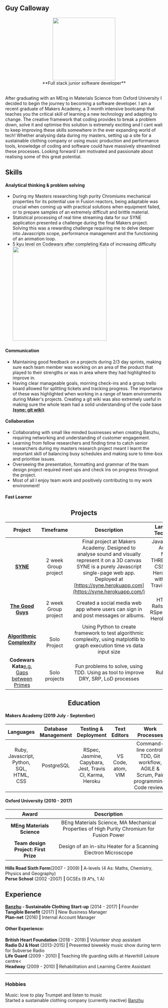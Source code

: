 
## Guy Calloway
<p align="center">
<a href='https://github.com/GuyCalloway'  ><img src='https://avatars3.githubusercontent.com/u/51092029?s=460&v=4' width='200'></a></br>**Full stack junior software developer**
</p>


</br>After graduating with an MEng in Materials Science from Oxford University I decided to begin the journey to becoming a software developer. I am a recent graduate of Makers Academy, a 3 month intensive bootcamp that teaches you the critical skill of learning a new technology and adapting to change. The creative framework that coding provides to break a problem down, solve it and optimise this solution is extremely exciting and I cant wait to keep improving these skills somewhere in the ever expanding world of tech!
Whether analysing data during my masters, setting up a site for a sustainable clothing company or using music production and performance tools, knowledge of coding and software could have massively streamlined these processes. Looking forward I am motivated and passionate about realising some of this great potential. 

## Skills

#### Analytical thinking & problem solving

-  During my Masters researching high purity Chromiums mechanical properties for its potential use in Fusion reactors, being adaptable was crucial when coming up with practical solutions when equipment failed, or to prepare samples of an extremely difficult and brittle material.
- Statistical processing of real time streaming data for our SYNE application presented a challenge during the final Makers project. Solving this was a rewarding challenge requiring me to delve deeper into Javascripts scope, performance management and the functioning of an animation loop.
- 5 kyu level on Codewars after completing Kata of increasing difficulty
</br><a href='https://www.codewars.com/users/GuyCalloway' align="center" ><img src='https://www.codewars.com/users/GuyCalloway/badges/large' width='300'></a></br>

#### Communication
- Maintaining good feedback on a projects during 2/3 day sprints, making sure each team member was working on an area of the product that played to their strengths or was in area where they had highlighted to improve in.
- Having clear manageable goals, morning check-ins and a group trello board allowed for splitting tickets and tracking progress. The importance of these was highlighted when working in a range of team environments during Maker's projects. Creating a git wiki was also extremely useful in making sure the whole team had a solid understanding of the code base [**(syne: git wiki)**](https://github.com/krisswiltshire30/syne). 
#### Collaboration
- Collaborating with small like minded businesses when creating Banzhu, requiring networking and understanding of customer engagement.
- Learning from fellow researchers and finding time to catch senior researchers during my masters research project meant I learnt the important skill of balancing busy schedules and making sure to time-box and prioritise issues. 
- Overseeing the presentation, formatting and grammar of the team design project required meet ups and check ins on progress througout the project.
- Most of all I enjoy team work and positively contributing to my work environment!
#### Fast Learner
  
<h2 align="center"> Projects</h2>

|**Project**|**Timeframe**|**Description**|**Languages & Technologies**|
|:-----:|:-----:|:-----:|:-----:|
|[**SYNE**](https://github.com/krisswiltshire30/syne)</br>| 2 week</br> Group project| Final project at Makers Academy. Designed to analyse sound and visually represent it on a 3D canvas SYNE is a purely Javascript single-page web app. Deployed at [https://syne.herokuapp.com](https://syne.herokuapp.com/) | Javascript, Web Audio API, Node.js, THREE.js, HTML, CSS, DAT.gui, Heroku, Tested with Jasmine, Travis CI, Karma, ESlint
|[**The Good Guys**](https://github.com/GuyCalloway/acebook-good-guys)| 2 week </br> Group project | Created a social media web app where users can sign in and post messages or albums. | HTML, CSS, Rails, bootstrap, RSpec/Capybara, Heroku, Travis CI
|[**Algorithmic Complexity**](https://github.com/GuyCalloway/python_AlgorithmicComplexity)| </br> Solo Project | Using Python to create framework to test algorithmic complexity, using matplotlib to graph execution time vs data input size
|**Codewars Kata**[e.g. Gaps between Primes](https://github.com/GuyCalloway/TDD-Practise-5-Gap-in-Primes)| <br> Solo projects | Fun problems to solve,  using TDD. Using as tool to improve DRY, SRP, LoD processes |Ruby, RSpec |

<h2 align="center"> Education</h2>

#### Makers Academy (2019 July - September) 

|**Languages**|**Database Management**|**Testing & Deployment**|**Text Editors**|**Work Processes**|
|:-----:|:-----:|:-----:|:-----:|:-----:|
|Ruby, Javascript, Python, SQL, HTML, CSS|PostgreSQL| RSpec, Jasmine, Capybara, Jest, Travis CI, Karma, Heroku | VS Code, atom, VIM | Command-line control, TDD, Git workflow, AGILE & Scrum, Pair programming, Code reviews

#### Oxford University (2010 - 2017)
|Award| Description|
|:-----:|:-----:|
 |**MEng Materials Science**| BEng Materials Science, MA Mechanical Properties of High Purity Chromium for Fusion Power
 |**Team design Project: First Prize**| Design of an in-situ Heater for a Scanning Electron Microscope
 
 
**Hills Road Sixth Form**(2007 - 2009) **|** A-levels (4 As: Maths, Chemistry, Physics and Geography)
</br>**Perse School** (2002 -2007) **|** GCSEs (9 A*s, 1 A)

## Experience
**[Banzhu](https://www.twitter.com/banzhu_uk) - Sustainable Clothing Start-up**  (2014 - 2017) **|** Founder
</br>**Tangible Benefit**  (2017)  **|** New Business Manager
</br>**Plan-net**  (2016)  **|** Internal Account Manager

#### Other Experience:
**British Heart Foundation** (2018 - 2019) **|** Volunteer shop assistant
</br>**Radio DJ & Host** (2013-2015) **|** Presented biweekly music show during term for Subverse Radio
</br>**Life Guard** (2009 - 2010) **|** Teaching life guarding skills at Haverhill Leisure centre<
</br>**Headway** (2009 - 2010) **|** Rehabilitation and Learning Centre Assistant 

 ----
### Hobbies
Music: love to play Trumpet and listen to music
</br>Started a sustainable clothing company (currently inactive) <a href="http://www.twitter.com/banzhu_uk">Banzhu</a>

